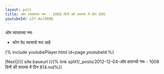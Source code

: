 ```yaml
---
layout: post
title: ओम व्यासाच्या नमः - 1008 दिनों की तपस्या में दिन 805
youtubeId: oIY-AolDDBE
---
```

 
 
 ओम व्यासाच्या नमः  
 
 -  कोण वेद व्यासाचे रूप आहे 
 
  
 
  
 
 
 
 
 
 


{% include youtubePlayer.html id=page.youtubeId %}
 
[Next]({{ site.baseurl }}{% link  split1/_posts/2012-12-04-ओम क्षताभ्यो नमः - 1008 दिनों की तपस्या में दिन 814.md%})
 

